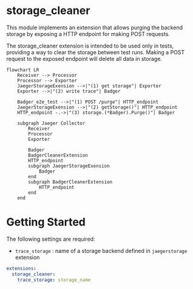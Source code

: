 # storage_cleaner

This module implements an extension that allows purging the backend storage by exposing a HTTP endpoint for making POST requests. 

The storage_cleaner extension is intended to be used only in tests, providing a way to clear the storage between test runs. Making a POST request to the exposed endpoint will delete all data in storage.


```mermaid
flowchart LR
    Receiver --> Processor
    Processor --> Exporter
    JaegerStorageExension -->|"(1) get storage"| Exporter
    Exporter -->|"(2) write trace"| Badger

    Badger_e2e_test -->|"(1) POST /purge"| HTTP_endpoint
    JaegerStorageExension -->|"(2) getStorage()"| HTTP_endpoint
    HTTP_endpoint -.->|"(3) storage.(*Badger).Purge()"| Badger

    subgraph Jaeger Collector
        Receiver
        Processor
        Exporter
        
        Badger
        BadgerCleanerExtension
        HTTP_endpoint
        subgraph JaegerStorageExension
            Badger
        end
        subgraph BadgerCleanerExtension
            HTTP_endpoint
        end
    end
```

# Getting Started

The following settings are required:

- `trace_storage` : name of a storage backend defined in `jaegerstorage` extension

```yaml
extensions:
  storage_cleaner:
    trace_storage: storage_name
```

